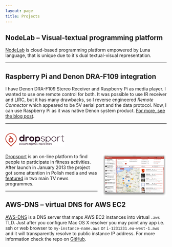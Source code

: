 ```yaml
---
layout: page
title: Projects
---
```


## NodeLab – Visual-textual programming platform

[NodeLab](http://nodelab.io) is cloud-based programming platform empowered by Luna language, that is unique due to it's dual textual-visual representation.

---

## Raspberry Pi and Denon DRA-F109 integration

I have Denon DRA-F109 Stereo Receiver and Raspberry Pi as media player. I wanted to use one remote control for both. It was possible to use IR receiver and LIRC, but it has many drawbacks, so I reverse engineered *Remote Connector* which appeared to be 5V serial port and the data protocol. Now, I can use Raspberry Pi as it was native Denon system product. [For more, see the blog post](/2014/06/15/denon-remote-connector/).


---

## <img src="/img/dropsport_logo.png" alt="Dropsport. Do sports together. Inspire others." style="height:2em;">

<img src="/img/dropsport_web.png" alt="Web interface screenshot" style="width:40%; float: right; padding: 0 0 1ex 1em;">

[Dropsport](http://dropsport.com) is an on-line platform to find people to participate in fitness activities. After launch in January 2013 the project got some attention in Polish media and was [featured](https://medium.com/@marta/conversion-after-20-sec-of-our-startup-featured-in-the-biggest-polish-tv-news-b445a0ccb825) in two main TV news programmes.

---

## AWS-DNS – virtual DNS for AWS EC2

[AWS-DNS](https://github.com/kfigiela/aws-dns) is a DNS server that maps AWS EC2 instances into virtual `.aws` TLD. Just after you configure Mac OS X resolver you may point any app i.e. ssh or web browser to `my-instance-name.aws` or `i-1231231.eu-west-1.aws` and it will transparently resolve to public instance IP address. For more information check the repo on [GitHub](https://github.com/kfigiela/aws-dns).
